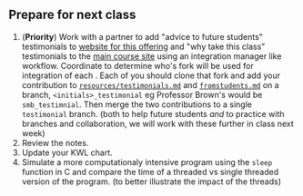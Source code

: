 ## Prepare for next class

1. (**Priority**) Work with a partner to add "advice to future students" testimonials to [website for this offering](https://introcompsys.github.io/spring2022) and "why take this class" testimonials to the [main course site](https://introcompsys.github.io/) using an integration manager like workflow. Coordinate to determine who's fork will be used for integration of each  . Each of you should clone that fork and add your contribution to [`resources/testimonials.md`](https://github.com/introcompsys/spring2022/blob/main/resources/testimonials.md) and [`fromstudents.md`](https://github.com/introcompsys/introcompsys.github.io/blob/main/fromstudents.md) on a branch, `<initials>_testimonial` eg Professor Brown's would be `smb_testimnial`. Then merge the two contributions to a single `testimonial` branch.  (both to help future students *and* to practice with branches and collaboration, we will work with these further in class next week)
1. Review the notes.
1.  Update your KWL chart.
1. Simulate a more computationaly intensive program using the `sleep` function in C and compare the time of a threaded vs single threaded version of the program.  (to better illustrate the impact of the threads)
